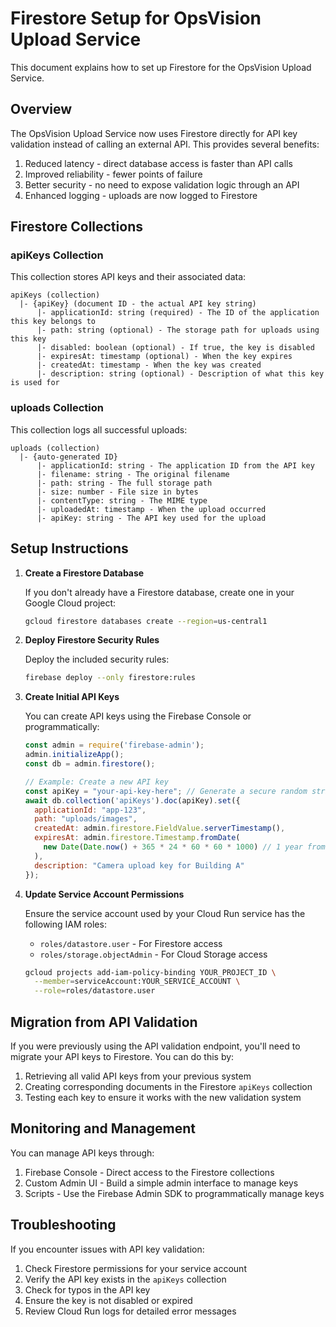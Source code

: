 # Firestore Setup for OpsVision Upload Service

This document explains how to set up Firestore for the OpsVision Upload Service.

## Overview

The OpsVision Upload Service now uses Firestore directly for API key validation instead of calling an external API. This provides several benefits:

1. Reduced latency - direct database access is faster than API calls
2. Improved reliability - fewer points of failure
3. Better security - no need to expose validation logic through an API
4. Enhanced logging - uploads are now logged to Firestore

## Firestore Collections

### apiKeys Collection

This collection stores API keys and their associated data:

```
apiKeys (collection)
  |- {apiKey} (document ID - the actual API key string)
      |- applicationId: string (required) - The ID of the application this key belongs to
      |- path: string (optional) - The storage path for uploads using this key
      |- disabled: boolean (optional) - If true, the key is disabled
      |- expiresAt: timestamp (optional) - When the key expires
      |- createdAt: timestamp - When the key was created
      |- description: string (optional) - Description of what this key is used for
```

### uploads Collection

This collection logs all successful uploads:

```
uploads (collection)
  |- {auto-generated ID}
      |- applicationId: string - The application ID from the API key
      |- filename: string - The original filename
      |- path: string - The full storage path
      |- size: number - File size in bytes
      |- contentType: string - The MIME type
      |- uploadedAt: timestamp - When the upload occurred
      |- apiKey: string - The API key used for the upload
```

## Setup Instructions

1. **Create a Firestore Database**

   If you don't already have a Firestore database, create one in your Google Cloud project:

   ```bash
   gcloud firestore databases create --region=us-central1
   ```

2. **Deploy Firestore Security Rules**

   Deploy the included security rules:

   ```bash
   firebase deploy --only firestore:rules
   ```

3. **Create Initial API Keys**

   You can create API keys using the Firebase Console or programmatically:

   ```javascript
   const admin = require('firebase-admin');
   admin.initializeApp();
   const db = admin.firestore();

   // Example: Create a new API key
   const apiKey = "your-api-key-here"; // Generate a secure random string
   await db.collection('apiKeys').doc(apiKey).set({
     applicationId: "app-123",
     path: "uploads/images",
     createdAt: admin.firestore.FieldValue.serverTimestamp(),
     expiresAt: admin.firestore.Timestamp.fromDate(
       new Date(Date.now() + 365 * 24 * 60 * 60 * 1000) // 1 year from now
     ),
     description: "Camera upload key for Building A"
   });
   ```

4. **Update Service Account Permissions**

   Ensure the service account used by your Cloud Run service has the following IAM roles:
   
   - `roles/datastore.user` - For Firestore access
   - `roles/storage.objectAdmin` - For Cloud Storage access

   ```bash
   gcloud projects add-iam-policy-binding YOUR_PROJECT_ID \
     --member=serviceAccount:YOUR_SERVICE_ACCOUNT \
     --role=roles/datastore.user
   ```

## Migration from API Validation

If you were previously using the API validation endpoint, you'll need to migrate your API keys to Firestore. You can do this by:

1. Retrieving all valid API keys from your previous system
2. Creating corresponding documents in the Firestore `apiKeys` collection
3. Testing each key to ensure it works with the new validation system

## Monitoring and Management

You can manage API keys through:

1. Firebase Console - Direct access to the Firestore collections
2. Custom Admin UI - Build a simple admin interface to manage keys
3. Scripts - Use the Firebase Admin SDK to programmatically manage keys

## Troubleshooting

If you encounter issues with API key validation:

1. Check Firestore permissions for your service account
2. Verify the API key exists in the `apiKeys` collection
3. Check for typos in the API key
4. Ensure the key is not disabled or expired
5. Review Cloud Run logs for detailed error messages